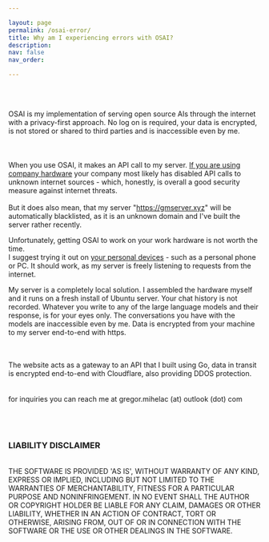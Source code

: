 ```yaml
---

layout: page
permalink: /osai-error/
title: Why am I experiencing errors with OSAI?
description:
nav: false
nav_order: 

---
```

<br>


<br>

OSAI is my implementation of serving open source AIs through the internet with a privacy-first approach. No log on is required, your data is encrypted, is not stored or shared to third parties and is inaccessible even by me.
<br>
<br>
<br>
<br>
When you use OSAI, it makes an API call to my server. <a href> If you are using company hardware<a> your company most likely has disabled API calls to unknown internet sources - which, honestly, is overall a good security measure against internet threats.
<br>
<br>
But it does also mean, that my server "https://gmserver.xyz" will be automatically blacklisted, as it is an unknown domain and I've built the server rather recently.

Unfortunately, getting OSAI to work on your work hardware is not worth the time. 
<br>I suggest trying it out on <a href>your personal devices</a> - such as a personal phone or PC. It should  work, as my server is freely listening to requests from the internet.

My server is a completely local solution. I assembled the hardware myself and it runs on a fresh install of Ubuntu server. Your chat history is not recorded. Whatever you write to any of the large language models and their response, is for your eyes only.
The conversations you have with the models are inaccessible even by me. Data is encrypted from your machine to my server end-to-end with https.

<br>
<br>
The website acts as a gateway to an API that I built using Go, data in transit is encrypted end-to-end with Cloudflare, also providing DDOS protection. <br>
<br>

<br>
for inquiries you can reach me at gregor.mihelac (at) outlook (dot) com

<br>
<br>
<br>
<br>

### LIABILITY DISCLAIMER<br>
<br>
THE SOFTWARE IS PROVIDED 'AS IS', WITHOUT WARRANTY OF ANY KIND, EXPRESS OR
IMPLIED, INCLUDING BUT NOT LIMITED TO THE WARRANTIES OF MERCHANTABILITY,
FITNESS FOR A PARTICULAR PURPOSE AND NONINFRINGEMENT. IN NO EVENT SHALL THE
AUTHOR OR COPYRIGHT HOLDER BE LIABLE FOR ANY CLAIM, DAMAGES OR OTHER
LIABILITY, WHETHER IN AN ACTION OF CONTRACT, TORT OR OTHERWISE, ARISING FROM,
OUT OF OR IN CONNECTION WITH THE SOFTWARE OR THE USE OR OTHER DEALINGS IN THE SOFTWARE.<br>